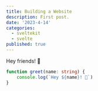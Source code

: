 ```yaml
---
title: Building a Website
description: First post.
date: '2023-4-14'
categories:
  - sveltekit
  - svelte
published: true
---
```


Hey friends! 👋

```ts
function greet(name: string) {
	console.log(`Hey ${name}! 👋`)
}
```
